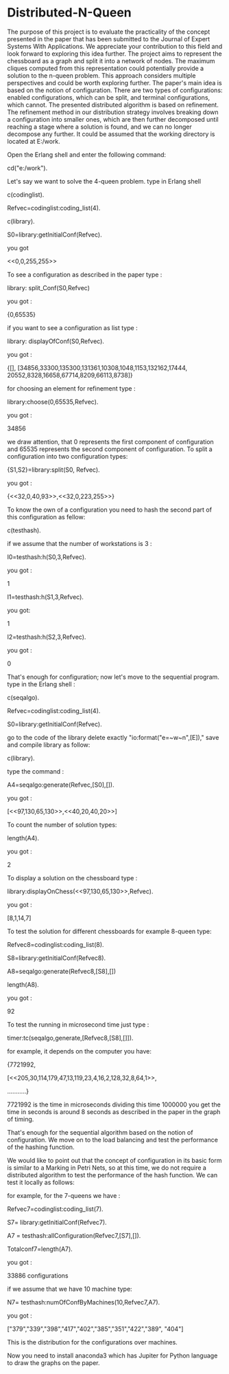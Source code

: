 # Distributed-N-Queen
The purpose of this project is to evaluate the practicality of the concept presented in the paper that has been submitted to the Journal of Expert Systems With Applications. We appreciate your contribution to this field and look forward to exploring this idea further. The project aims to represent the chessboard as a graph and split it into a network of nodes. The maximum cliques computed from this representation could potentially provide a solution to the n-queen problem. This approach considers multiple perspectives and could be worth exploring further.
The paper's main idea is based on the notion of configuration. There are two types of configurations: enabled configurations, which can be split, and terminal configurations, which cannot. The presented distributed algorithm is based on refinement. The refinement method in our distribution strategy involves breaking down a configuration into smaller ones, which are then further decomposed until reaching a stage where a solution is found, and we can no longer decompose any further.
It could be assumed that the working directory is located at E:/work.


Open the Erlang shell and enter the following command:


cd("e:/work").


Let's say we want to solve the 4-queen problem. type in Erlang shell


c(codinglist).


Refvec=codinglist:coding_list(4).


 c(library).

 
 S0=library:getInitialConf(Refvec).

 
you got 


<<0,0,255,255>>


To see a configuration as described in the paper type :


library: split_Conf(S0,Refvec)


you got :


{0,65535}


if you want to see a configuration as list type :


library: displayOfConf(S0,Refvec).


you got :


{[],
 [34856,33300,135300,131361,10308,1048,1153,132162,17444,
  20552,8328,16658,67714,8209,66113,8738]}

  

for choosing an element for refinement type :


library:choose(0,65535,Refvec).


you got :


34856


we draw attention, that 0 represents the first component of configuration and 65535 represents the second component of configuration.
To split a configuration into two configuration types:


{S1,S2}=library:split(S0, Refvec).


you got :


{<<32,0,40,93>>,<<32,0,223,255>>}


To know the own of a configuration you need to hash the second part of this configuration as fellow:


c(testhash).


if we assume that the number of workstations is 3 :


I0=testhash:h(S0,3,Refvec).


you got :


1


I1=testhash:h(S1,3,Refvec).


you got:


1


I2=testhash:h(S2,3,Refvec).


you got :


0


That's enough for configuration; now let's move to the sequential program.
type in the Erlang shell :



c(seqalgo).



Refvec=codinglist:coding_list(4).


S0=library:getInitialConf(Refvec).


go to the code of the library  delete exactly "io:format("e=~w~n",[E])," save and compile library as follow:


c(library).


type the command :


A4=seqalgo:generate(Refvec,[S0],[]).


you got :


[<<97,130,65,130>>,<<40,20,40,20>>]


To count the number of solution types:


length(A4).


you got :


2


To display a solution on the chessboard type :


library:displayOnChess(<<97,130,65,130>>,Refvec).


you got :


[8,1,14,7]


To test the solution for  different chessboards for example 8-queen type:


Refvec8=codinglist:coding_list(8).


S8=library:getInitialConf(Refvec8).


A8=seqalgo:generate(Refvec8,[S8],[])


length(A8).


you got :


92


To test the running in microsecond  time just type :


timer:tc(seqalgo,generate,[Refvec8,[S8],[]]).


 for example, it depends on the computer you have:

 
 {7721992,

 
 [<<205,30,114,179,47,13,119,23,4,16,2,128,32,8,64,1>>,

 
...........}




7721992 is the time in microseconds dividing this time 1000000 you get the time in seconds
is around 8 seconds as described in the paper in the graph of timing.



That's enough for the sequential algorithm based on the notion of configuration. We move on to the load balancing and test the performance of the hashing function.



We would like to point out that the concept of configuration in its basic form is similar to a Marking in Petri Nets, so at this time, we do not require a distributed algorithm to test the performance of the hash function. We can test it locally as follows:



for example, for the 7-queens we have :



Refvec7=codinglist:coding_list(7).


S7= library:getInitialConf(Refvec7). 


A7 = testhash:allConfiguration(Refvec7,[S7],[]).


Totalconf7=length(A7).


you got :


33886 configurations 


if we assume that we have 10 machine type:


 N7= testhash:numOfConfByMachines(10,Refvec7,A7). 

 
 you got :

 
["379","339","398","417","402","385","351","422","389", "404"]


This is the distribution for the configurations over machines.


Now you need to install anaconda3 which has Jupiter for Python language to draw the graphs on the paper.











  





